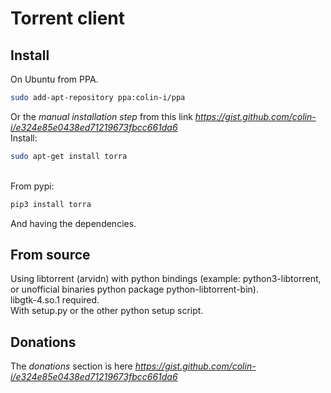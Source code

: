 # Torrent client

## Install
On Ubuntu from PPA.
```sh
sudo add-apt-repository ppa:colin-i/ppa
```
Or the *manual installation step* from this link *https://gist.github.com/colin-i/e324e85e0438ed71219673fbcc661da6* \
Install:
```sh
sudo apt-get install torra
```
\
From pypi:
```sh
pip3 install torra
```
And having the dependencies.

## From source
Using libtorrent (arvidn) with python bindings (example: python3-libtorrent, or unofficial binaries python package python-libtorrent-bin).\
libgtk-4.so.1 required.\
With setup.py or the other python setup script.

## Donations
The *donations* section is here
*https://gist.github.com/colin-i/e324e85e0438ed71219673fbcc661da6*
